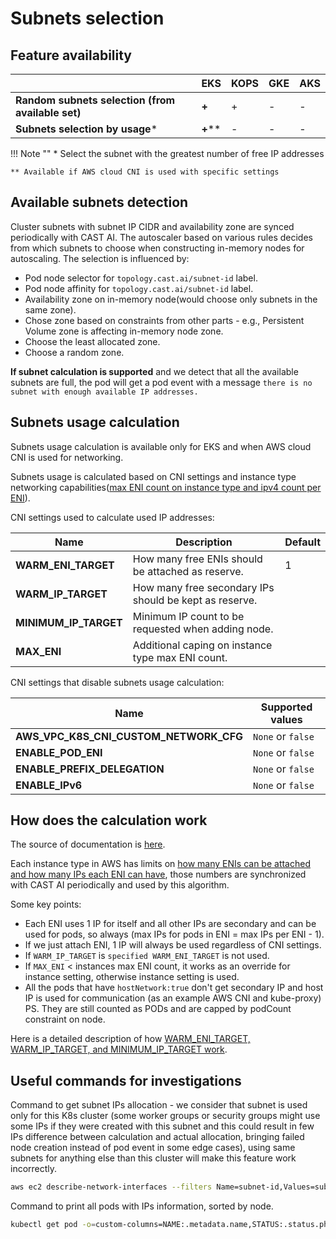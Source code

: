# Subnets selection

## Feature availability

|   | EKS | KOPS | GKE | AKS |
| - | --- | ---- | --- | --- |
| **Random subnets selection (from available set)** |  **+**  |  +   |  -  |  -  |
| **Subnets selection by usage***                   | **+**** |  -   |  -  |  -  |

!!! Note ""
    \* Select the subnet with the greatest number of free IP addresses
  
    ** Available if AWS cloud CNI is used with specific settings

## Available subnets detection

Cluster subnets with subnet IP CIDR and availability zone are synced periodically with CAST AI. The autoscaler based on various rules decides from which subnets to choose when constructing in-memory nodes for autoscaling. The selection is influenced by:

* Pod node selector for `topology.cast.ai/subnet-id` label.
* Pod node affinity for `topology.cast.ai/subnet-id` label.
* Availability zone on in-memory node(would choose only subnets in the same zone).
* Chose zone based on constraints from other parts - e.g., Persistent Volume zone is affecting in-memory node zone.
* Choose the least allocated zone.
* Choose a random zone.

**If subnet calculation is supported** and we detect that all the available subnets are full, the pod will get a pod event with a message `there is no subnet with enough available IP addresses.`

## Subnets usage calculation

Subnets usage calculation is available only for EKS and when AWS cloud CNI is used for networking.

Subnets usage is calculated based on CNI settings and instance type networking capabilities([max ENI count on instance type and ipv4 count per ENI](https://docs.aws.amazon.com/AWSEC2/latest/UserGuide/using-eni.html#AvailableIpPerENI)).

CNI settings used to calculate used IP addresses:

| Name | Description | Default |
| ---- | ----------- | ------- |
| **WARM_ENI_TARGET**   | How many free ENIs should be attached as reserve.      | 1 |
| **WARM_IP_TARGET**    | How many free secondary IPs should be kept as reserve. |   |
| **MINIMUM_IP_TARGET** | Minimum IP count to be requested when adding node.     |   |
| **MAX_ENI**           | Additional caping on instance type max ENI count.      |   |

CNI settings that disable subnets usage calculation:

| Name | Supported values |
| ---- | ----------------- |
| **AWS_VPC_K8S_CNI_CUSTOM_NETWORK_CFG**| `None` or `false` |
| **ENABLE_POD_ENI**| `None` or `false` |
| **ENABLE_PREFIX_DELEGATION**| `None` or `false` |
| **ENABLE_IPv6**| `None` or `false` |

## How does the calculation work

The source of documentation is [here](https://github.com/aws/amazon-vpc-cni-k8s#eni-allocation).

Each instance type in AWS has limits on [how many ENIs can be attached and how many IPs each ENI can have](https://docs.aws.amazon.com/AWSEC2/latest/UserGuide/using-eni.html#AvailableIpPerENI), those numbers are synchronized with CAST AI periodically and used by this algorithm.

Some key points:

* Each ENI uses 1 IP for itself and all other IPs are secondary and can be used for pods, so always (max IPs for pods in ENI = max IPs per ENI - 1).
* If we just attach ENI, 1 IP will always be used regardless of CNI settings.
* If `WARM_IP_TARGET` is `specified WARM_ENI_TARGET` is not used.
* If `MAX_ENI` < instances max ENI count, it works as an override for instance setting, otherwise instance setting is used.
* All the pods that have `hostNetwork:true` don't get secondary IP and host IP is used for communication (as an example AWS CNI and kube-proxy) PS. They are still counted as PODs and are capped by podCount constraint on node.

Here is a detailed description of how [WARM_ENI_TARGET, WARM_IP_TARGET, and MINIMUM_IP_TARGET work](https://github.com/aws/amazon-vpc-cni-k8s/blob/master/docs/eni-and-ip-target.md).

## Useful commands for investigations

Command to get subnet IPs allocation - we consider that subnet is used only for this K8s cluster (some worker groups or security groups might use some IPs if they were created with this subnet and this could result in few IPs difference between calculation and actual allocation, bringing failed node creation instead of pod event in some edge cases), using same subnets for anything else than this cluster will make this feature work incorrectly.

```bash
aws ec2 describe-network-interfaces --filters Name=subnet-id,Values=subnet_id > subnet_id.yaml
```

Command to print all pods with IPs information, sorted by node.

```bash
kubectl get pod -o=custom-columns=NAME:.metadata.name,STATUS:.status.phase,NODE:.spec.nodeName,POD-IP:.status.podIP,HOST-IP:.status.hostIP --sort-by=.spec.nodeName  --all-namespaces
```
